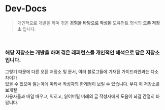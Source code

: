# Dev-Docs
> 개인적으로 개발을 하며 겪은 **경험을 바탕으로 작성된** 도큐먼트 형식의 **오픈 저장소** 입니다.  

<br/>

### 해당 저장소는 개발을 하며 겪은 레퍼런스를 개인적인 해석으로 담은 저장소입니다.  
그렇기 때문에 다른 오픈 저장소 및 문서, 여러 블로그들에 기재된 가이드라인과는 다소 차이가  
있을 수 있으며 읽는이에 따라서 작성자의 한계점이 보일 수 있습니다. 부디 이 저장소를 보게될  
사용자들과 매일 배우고, 익히고, 잃어버릴 미래의 글 작성자에게 도움이 되길 간절히 바랍니다.  

<br/>

